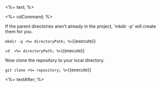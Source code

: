 <%= text; %>

<%= cdCommand; %>

If the parent directories aren't already in the project, 'mkdir -p' will create them for you. 

`mkdir -p <%= directoryPath; %>`{{execute}}

`cd  <%= directoryPath; %>`{{execute}}

Now clone the repository to your local directory.

`git clone <%= repository; %>`{{execute}}

<%= textAfter; %>